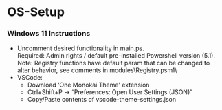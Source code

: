 # OS-Setup

### Windows 11 Instructions

- Uncomment desired functionality in main.ps.\
Required: Admin rights / default pre-installed Powershell version (5.1).\
Note: Registry functions have default param that can be changed to alter behavior, see comments in modules\Registry.psm1\
- VSCode:
	- Download ‘One Monokai Theme' extension
	- Ctrl+Shift+P -> “Preferences: Open User Settings (JSON)”
	- Copy/Paste contents of vscode-theme-settings.json